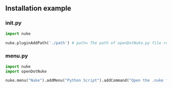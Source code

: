 ## Installation example

### init.py
```python
import nuke

nuke.pluginAddPath('./path') # path= The path of openDotNuke.py file relative to .nuke folder
```

### menu.py
```python
import nuke
import openDotNuke

nuke.menu("Nuke").addMenu("Python Script").addCommand("Open the .nuke folder", "openDotNuke.openDotNuke()", "ctrl+shift+.")
```
